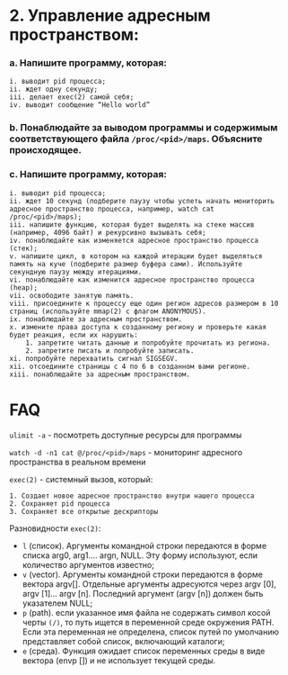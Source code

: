# 2. Управление адресным пространством:
### a. Напишите программу, которая:
    i. выводит pid процесса;
    ii. ждет одну секунду;
    iii. делает exec(2) самой себя;
    iv. выводит сообщение “Hello world”
### b. Понаблюдайте за выводом программы и содержимым соответствующего файла `/proc/<pid>/maps`. Объясните происходящее.
### c. Напишите программу, которая:
    i. выводит pid процесса;
    ii. ждет 10 секунд (подберите паузу чтобы успеть начать мониторить
    адресное пространство процесса, например, watch cat
    /proc/<pid>/maps);
    iii. напишите функцию, которая будет выделять на стеке массив
    (например, 4096 байт) и рекурсивно вызывать себя;
    iv. понаблюдайте как изменяется адресное пространство процесса
    (стек);
    v. напишите цикл, в котором на каждой итерации будет выделяться
    память на куче (подберите размер буфера сами). Используйте
    секундную паузу между итерациями.
    vi. понаблюдайте как изменится адресное пространство процесса
    (heap);
    vii. освободите занятую память.
    viii. присоедините к процессу еще один регион адресов размером в 10
    страниц (используйте mmap(2) с флагом ANONYMOUS).
    ix. понаблюдайте за адресным пространством.
    x. измените права доступа к созданному региону и проверьте какая
    будет реакция, если их нарушить:
        1. запретите читать данные и попробуйте прочитать из региона.
        2. запретите писать и попробуйте записать.
    xi. попробуйте перехватить сигнал SIGSEGV.
    xii. отсоедините страницы с 4 по 6 в созданном вами регионе.
    xiii. понаблюдайте за адресным пространством.

# FAQ 

`ulimit -a` - посмотреть доступные ресурсы для программы

`watch -d -n1 cat @/proc/<pid>/maps` - 
мониторинг адресного пространства в реальном времени

``exec(2)`` - системный вызов, который:

    1. Создает новое адресное пространство внутри нашего процесса
    2. Сохраняет pid процесса
    3. Сохраняет все открытые дескрипторы

Разновидности `exec(2)`:

 * `l` (список). Аргументы командной строки передаются в форме списка arg0, arg1.... argn, NULL. Эту форму используют, если количество аргументов известно;
 * `v` (vector). Аргументы командной строки передаются в форме вектора argv[]. Отдельные аргументы адресуются через argv [0], argv [1]... argv [n]. Последний аргумент (argv [n]) должен быть указателем NULL;
 * `p` (path). если указанное имя файла не содержать символ косой черты `(/)`, то путь ищется в переменной среде окружения PATH. Если эта переменная не определена, список путей по умолчанию представляет собой список, включающий каталоги;
 * `e` (среда). Функция ожидает список переменных среды в виде вектора (envp []) и не использует текущей среды.
 